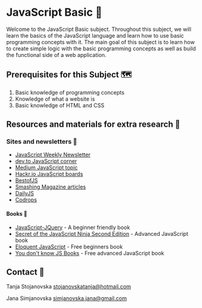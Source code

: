 # JavaScript Basic 🎈

Welcome to the JavaScript Basic subject. Throughout this subject, we will learn the basics of the JavaScript language and learn how to use basic programming concepts with it. The main goal of this subject is to learn how to create simple logic with the basic programming concepts as well as build the functional side of a web application.

## Prerequisites for this Subject  🗺

1. Basic knowledge of programming concepts
2. Knowledge of what a website is
3. Basic knowledge of HTML and CSS

## Resources and materials for extra research 🎁

### Sites and newsletters 📗

* [JavaScript Weekly Newsletter](https://javascriptweekly.com/)
* [dev.to JavaScript corner](https://dev.to/t/javascript)
* [Medium JavaScript topic](https://medium.com/topic/javascript)
* [Hackr.io JavaScript boards](https://hackr.io/tutorials/learn-javascript)
* [BestofJS](https://bestofjs.org/)
* [Smashing Magazine articles](https://www.smashingmagazine.com/articles/)
* [DailyJS](https://medium.com/dailyjs)
* [Codrops](https://tympanus.net/codrops/)

#### Books 📘

* [JavaScript-JQuery](https://www.bookdepository.com/JavaScript-JQuery-Jon-Duckett/9781118531648) - A beginner friendly book
* [Secret of the JavaScript Ninja Second Edition](https://www.bookdepository.com/Secrets-of-the-JavaScript-Ninja--Second-Edition/9781617292859) - Advanced JavaScript book
* [Eloquent JavaScript](https://eloquentjavascript.net/) - Free beginners book
* [You don't know JS Books](https://github.com/getify/You-Dont-Know-JS) - Free advanced JavaScript book

## Contact 📡

Tanja Stojanovska
stojanovskatanja@hotmail.com

Jana Simjanovska
simjanovska.jana@gmail.com